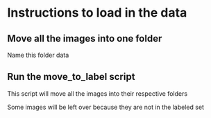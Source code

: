 # Instructions to load in the data
## Move all the images into one folder
Name this folder data

## Run the move_to_label script
This script will move all the images into their respective folders

Some images will be left over because they are not in the labeled set